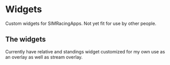 # Widgets

Custom widgets for SIMRacingApps. Not yet fit for use by other people.

## The widgets

Currently have relative and standings widget customized for my own use as an overlay as well as stream overlay.